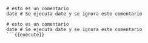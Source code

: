 ```
# esto es un comentario
date # Se ejecuta date y se ignora este comentario
```


```
# esto es un comentario
date # Se ejecuta date y se ignora este comentario
```{{execute}}
